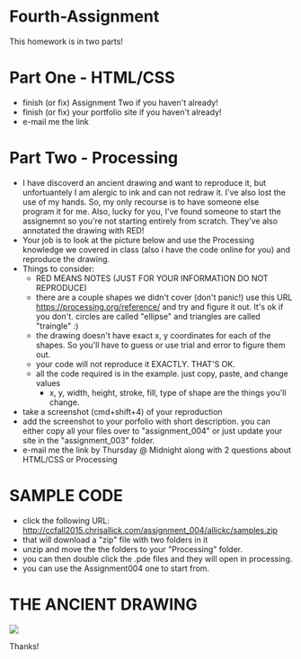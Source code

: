 # Fourth-Assignment

This homework is in two parts!

# Part One - HTML/CSS

- finish (or fix) Assignment Two if you haven't already!
- finish (or fix) your portfolio site if you haven't already!
- e-mail me the link

# Part Two - Processing

- I have discoverd an ancient drawing and want to reproduce it, but unfortuantely I am alergic to ink and can not redraw it. I've also lost the use of my hands. So, my only recourse is to have someone else program it for me. Also, lucky for you, I've found someone to start the assignemnt so you're not starting entirely from scratch. They've also annotated the drawing with RED!
- Your job is to look at the picture below and use the Processing knowledge we covered in class (also i have the code online for you) and reproduce the drawing.
- Things to consider:
  - RED MEANS NOTES (JUST FOR YOUR INFORMATION DO NOT REPRODUCE)
  - there are a couple shapes we didn't cover (don't panic!) use this URL https://processing.org/reference/ and try and figure it out. It's ok if you don't. circles are called "ellipse" and triangles are called "traingle" :)
  - the drawing doesn't have exact x, y coordinates for each of the shapes. So you'll have to guess or use trial and error to figure them out.
  - your code will not reproduce it EXACTLY. THAT'S OK.
  - all the code required is in the example. just copy, paste, and change values
    - x, y, width, height, stroke, fill, type of shape are the things you'll change. 
- take a screenshot (cmd+shift+4) of your reproduction
- add the screenshot to your porfolio with short description. you can either copy all your files over to "assignment_004" or just update your site in the "assignment_003" folder.
- e-mail me the link by Thursday @ Midnight along with 2 questions about HTML/CSS or Processing

# SAMPLE CODE

- click the following URL: http://ccfall2015.chrisallick.com/assignment_004/allickc/samples.zip
- that will download a "zip" file with two folders in it
- unzip and move the the folders to your "Processing" folder.
- you can then double click the .pde files and they will open in processing.
- you can use the Assignment004 one to start from.
 
# THE ANCIENT DRAWING

![](http://i.imgur.com/QaMGBnH.jpg)

Thanks!

